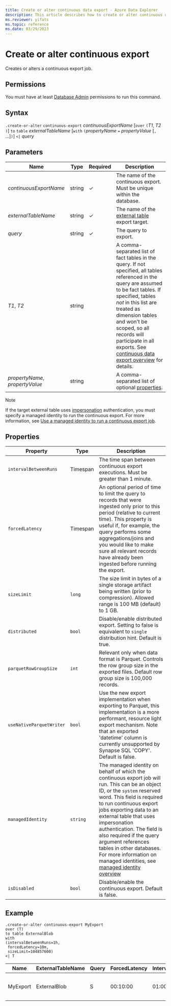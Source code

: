 ```yaml
---
title: Create or alter continuous data export - Azure Data Explorer
description: This article describes how to create or alter continuous data export in Azure Data Explorer.
ms.reviewer: yifats
ms.topic: reference
ms.date: 03/29/2023
---
```

# Create or alter continuous export

Creates or alters a continuous export job.

## Permissions

You must have at least [Database Admin](../access-control/role-based-access-control.md) permissions to run this command.

## Syntax

`.create-or-alter` `continuous-export` *continuousExportName* [`over` `(`*T1*, *T2* `)`] `to` `table` *externalTableName* [`with` `(`*propertyName* `=` *propertyValue* [`,` ...]`)`] `<|` *query*

## Parameters

| Name | Type | Required | Description |
|--|--|--|--|
| *continuousExportName* | string | &check; | The name of the continuous export. Must be unique within the database. |
| *externalTableName* | string | &check; | The name of the [external table](../../query/schema-entities/externaltables.md) export target. |
| *query* | string | &check; | The query to export. |
| *T1*, *T2* | string | | A comma-separated list of fact tables in the query. If not specified, all tables referenced in the query are assumed to be fact tables. If specified, tables *not* in this list are treated as dimension tables and won't be scoped, so all records will participate in all exports. See [continuous data export overview](continuous-data-export.md) for details. |
| *propertyName*, *propertyValue* | string | | A comma-separated list of optional [properties](#properties).|

> [!NOTE]
> If the target external table uses [impersonation](../../api/connection-strings/storage-authentication-methods.md#impersonation) authentication, you must specify a managed identity to run the continuous export. For more information, see [Use a managed identity to run a continuous export job](continuous-export-with-managed-identity.md).

## Properties

| Property | Type | Description |
|--|--|--|
| `intervalBetweenRuns` | Timespan | The time span between continuous export executions. Must be greater than 1 minute. |
| `forcedLatency` | Timespan | An optional period of time to limit the query to records that were ingested only prior to this period (relative to current time). This property is useful if, for example, the query performs some aggregations/joins and you would like to make sure all relevant records have already been ingested before running the export. |
| `sizeLimit` | `long` | The size limit in bytes of a single storage artifact being written (prior to compression). Allowed range is 100 MB (default) to 1 GB. |
| `distributed` | `bool` | Disable/enable distributed export. Setting to false is equivalent to `single` distribution hint. Default is true. |
| `parquetRowGroupSize` | `int` | Relevant only when data format is Parquet. Controls the row group size in the exported files. Default row group size is 100,000 records. |
| `useNativeParquetWriter` | `bool` | Use the new export implementation when exporting to Parquet, this implementation is a more performant, resource light export mechanism. Note that an exported 'datetime' column is currently unsupported by Synapse SQL 'COPY'. Default is false. |
| `managedIdentity` | `string` | The managed identity on behalf of which the continuous export job will run. This can be an object ID, or the `system` reserved word. This field is required to run continuous export jobs exporting data to an external table that uses impersonation authentication. The field is also required if the query argument references tables in other databases. For more information on managed identities, see [managed identity overview](../../../managed-identities-overview.md) |
| `isDisabled` | `bool` | Disable/enable the continuous export. Default is false. |

## Example

```kusto
.create-or-alter continuous-export MyExport
over (T)
to table ExternalBlob
with
(intervalBetweenRuns=1h, 
 forcedLatency=10m, 
 sizeLimit=104857600)
<| T
```

| Name | ExternalTableName | Query | ForcedLatency | IntervalBetweenRuns | CursorScopedTables | ExportProperties |
|--|--|--|--|--|--|--|
| MyExport | ExternalBlob | S | 00:10:00 | 01:00:00 | [<br>  "['DB'].['S']"<br>] | {<br>  "SizeLimit": 104857600<br>} |
